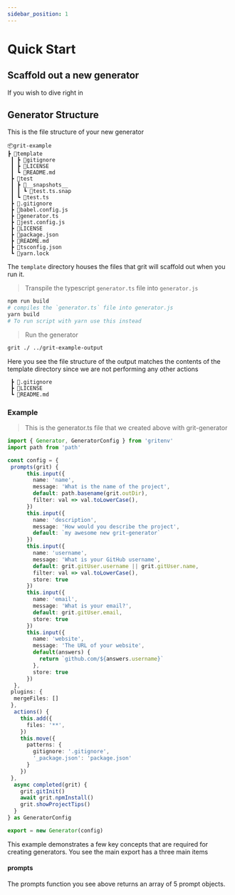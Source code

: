 ```yaml
---
sidebar_position: 1
---
```


# Quick Start

## Scaffold out a new generator

If you wish to dive right in

## Generator Structure

This is the file structure of your new generator

```
📦grit-example
┣ 📂template
 ┃ ┣ 📜gitignore
 ┃ ┣ 📜LICENSE
 ┃ ┗ 📜README.md
 ┣ 📂test
 ┃ ┣ 📂__snapshots__
 ┃ ┃ ┗ 📜test.ts.snap
 ┃ ┗ 📜test.ts
 ┣ 📜.gitignore
 ┣ 📜babel.config.js
 ┣ 📜generator.ts
 ┣ 📜jest.config.js
 ┣ 📜LICENSE
 ┣ 📜package.json
 ┣ 📜README.md
 ┣ 📜tsconfig.json
 ┗ 📜yarn.lock
 ```

The `template` directory houses the files that grit will scaffold out when you run it.

> Transpile the typescript `generator.ts` file into `generator.js`

```bash
npm run build
# compiles the `generator.ts` file into generator.js
yarn build
# To run script with yarn use this instead
```

> Run the generator

```bash
grit ./ ../grit-example-output
```

Here you see the file structure of the output matches the contents of the template directory since we are not performing any other actions

```
 ┣ 📜.gitignore
 ┣ 📜LICENSE
 ┗ 📜README.md
 ```

### Example

> This is the generator.ts file that we created above with grit-generator

```typescript
import { Generator, GeneratorConfig } from 'gritenv'
import path from 'path'

const config = { 
 prompts(grit) {
      this.input({
        name: 'name',
        message: 'What is the name of the project',
        default: path.basename(grit.outDir),
        filter: val => val.toLowerCase(),
      })
      this.input({
        name: 'description',
        message: 'How would you describe the project',
        default: `my awesome new grit-generator`
      })
      this.input({
        name: 'username',
        message: 'What is your GitHub username',
        default: grit.gitUser.username || grit.gitUser.name,
        filter: val => val.toLowerCase(),
        store: true
      })
      this.input({
        name: 'email',
        message: 'What is your email?',
        default: grit.gitUser.email,
        store: true
      })
      this.input({
        name: 'website',
        message: 'The URL of your website',
        default(answers) {
          return `github.com/${answers.username}`
        },
        store: true
      })
  },
 plugins: {
  mergeFiles: []
 },
  actions() {
    this.add({ 
      files: '**',
    })
    this.move({
      patterns: {
        gitignore: '.gitignore',
        '_package.json': 'package.json'
      }
    })
 },
  async completed(grit) {
    grit.gitInit()
    await grit.npmInstall()
    grit.showProjectTips()
  }
} as GeneratorConfig

export = new Generator(config)
```

This example demonstrates a few key concepts that are required for creating generators. You see the main export has a three main items

#### prompts

The prompts function you see above returns an array of 5 prompt objects.
